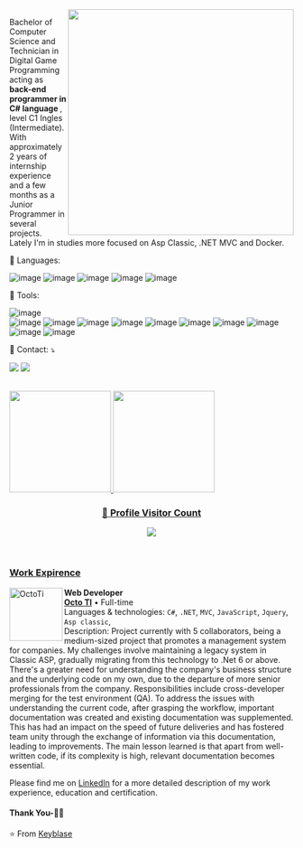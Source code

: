 <img src="https://raw.githubusercontent.com/MicaelliMedeiros/micaellimedeiros/master/image/computer-illustration.png" min-width="400px" max-width="400px" width="400px" align="right">

<p align="left"> 
  Bachelor of Computer Science and Technician in Digital Game Programming acting as <strong>back-end programmer in C# language </strong>, level C1 Ingles (Intermediate). With approximately 2 years of internship experience and a few months as a Junior Programmer in several projects. Lately I'm in studies more focused on Asp Classic, .NET MVC and Docker.
</p>

<p align="left">
  🦄 Languages: 

![image](https://img.shields.io/badge/C%23-239120?style=for-the-badge&logo=c-sharp&logoColor=white)
![image](https://img.shields.io/badge/JavaScript-F7DF1E?style=for-the-badge&logo=javascript&logoColor=black)
![image](https://img.shields.io/badge/HTML5-E34F26?style=for-the-badge&logo=html5&logoColor=white)
![image](https://img.shields.io/badge/CSS-239120?&style=for-the-badge&logo=css3&logoColor=white)
![image](https://img.shields.io/badge/MongoDB-4EA94B?style=for-the-badge&logo=mongodb&logoColor=white)

</p>

<p align="left">
  💼 Tools: 
  
  ![image](https://img.shields.io/badge/.NET-5C2D91?style=for-the-badge&logo=.net&logoColor=white)  
  ![image](https://img.shields.io/badge/Bootstrap-563D7C?style=for-the-badge&logo=bootstrap&logoColor=white) 
  ![image](https://img.shields.io/badge/jQuery-0769AD?style=for-the-badge&logo=jquery&logoColor=white)
  ![image](https://img.shields.io/badge/Redis-D9281A?style=for-the-badge&logo=redis&logoColor=white)
  ![image](https://img.shields.io/badge/GitLab-330F63?style=for-the-badge&logo=gitlab&logoColor=white)
  ![image](https://img.shields.io/badge/GitHub-100000?style=for-the-badge&logo=github&logoColor=white)
  ![image](https://img.shields.io/badge/Microsoft_Azure-0089D6?style=for-the-badge&logo=microsoft-azure&logoColor=white)
  ![image](https://img.shields.io/badge/Docker-2496ED?style=for-the-badge&logo=docker&logoColor=white)
  ![image](https://img.shields.io/badge/Windows-017AD7?style=for-the-badge&logo=windows&logoColor=white)  
  ![image](https://img.shields.io/badge/Unity-100000?style=for-the-badge&logo=unity&logoColor=white)
  ![image](https://img.shields.io/badge/Jenkins-D33833?style=for-the-badge&logo=jenkins&logoColor=white)
</p>

<p align="left">
  💌 Contact: ⤵️
</p>

<p align="left">
  <a href="#" alt="Gmail">
  <img src="https://img.shields.io/badge/-Gmail-FF0000?style=flat-square&labelColor=FF0000&logo=gmail&logoColor=white&link=mailto:nicosansoares@gmail.com" /></a>

  <a href="#" alt="LinkedIn">
  <img src="https://img.shields.io/badge/-Linkedin-0e76a8?style=flat-square&logo=Linkedin&logoColor=white&link=https://www.linkedin.com/in/nicolas-sanchez-soares-ba56b4170" /></a>
</p>
<br />

<div>
  <a href="https://github.com/keyblase">
  <img height="180em" src="https://github-readme-stats.vercel.app/api?username=keyblase&show_icons=true&theme=dracula&include_all_commits=true&count_private=true"/>
  <img height="180em" src="https://github-readme-stats.vercel.app/api/top-langs/?username=keyblase&layout=compact&langs_count=7&theme=dracula"/>
</div>

<div align=center>
  <h3><b>📍 Profile Visitor Count</b></h3>
</div>
    
<p align="center" >   
  <img src="https://profile-counter.glitch.me/victormoreiraofc/count.svg" />  
</p>

<br />

### Work Expirence

[<img align="left" height="94px" width="94px" alt="OctoTi" src="https://encrypted-tbn0.gstatic.com/images?q=tbn:ANd9GcS5G0gwbTZ0lSyeL5jPKO2DhYwHwq4vF0XFG6shDmnM8QO2dhUD6J8RHxsEU7-EP3W47OY&usqp=CAU"/>](https://mastersgi.com.br/)

**Web Developer** \
[**Octo TI**](https://www.spacex.com/) • Full-time \
Languages & technologies: `C#`, `.NET`, `MVC`, `JavaScript`, `Jquery`, `Asp classic`,\
Description: Project currently with 5 collaborators, being a medium-sized project that promotes a management system for companies. My challenges involve maintaining a legacy system in Classic ASP, gradually migrating from this technology to .Net 6 or above. There's a greater need for understanding the company's business structure and the underlying code on my own, due to the departure of more senior professionals from the company. Responsibilities include cross-developer merging for the test environment (QA). To address the issues with understanding the current code, after grasping the workflow, important documentation was created and existing documentation was supplemented. This has had an impact on the speed of future deliveries and has fostered team unity through the exchange of information via this documentation, leading to improvements. The main lesson learned is that apart from well-written code, if its complexity is high, relevant documentation becomes essential.
<br/>

Please find me on [LinkedIn](https://www.linkedin.com/in/nicolas-sanchez-soares-ba56b4170) for a more detailed description of my work experience, education and certification.

#### Thank You-🙏🏼

⭐️ From [Keyblase](https://github.com/Keyblase)
